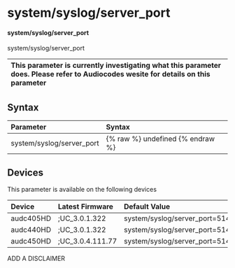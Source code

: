 ﻿---
description: system/syslog/server_port
search: false
---

# system/syslog/server_port

#### system/syslog/server_port

system/syslog/server_port


| This parameter is currently investigating what this parameter does. Please refer to Audiocodes wesite for details on this parameter | 
| :--- |

## Syntax
| Parameter | Syntax |
| :--- | :--- |
|system/syslog/server_port | {% raw %} undefined {% endraw %}|

## Devices
This parameter is available on the following devices

| Device | Latest Firmware | Default Value |
|:---|:---|:---|
| audc405HD | ;UC_3.0.1.322 | system/syslog/server_port=514 
| audc440HD | ;UC_3.0.1.322 | system/syslog/server_port=514 
| audc450HD | ;UC_3.0.4.111.77 | system/syslog/server_port=514 

ADD A DISCLAIMER
